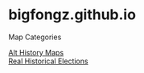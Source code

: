 # bigfongz.github.io


Map Categories

<a href="/Alt History/althisdirectory.html">Alt History Maps</a>
<br>
<a href="Real Elections/realelections.html">Real Historical Elections</a>
<br>
